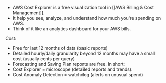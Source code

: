 - AWS Cost Explorer is a free visualization tool in [[AWS Billing & Cost Management]].
- It help you see, analyze, and understand how much you're spending on AWS.
- Think of it like an analytics dashboard for your AWS bills.

Cost:
- Free for last 12 months of data (basic reports)
- Detailed hourly/daily granularity beyond 12 months may have a small cost (usually cents per query)
- Forecasting and Saving Plan reports are free.
In short:
- Cost Explorer = microscope (detailed reports and trends).
- Cost Anomaly Detection = watchdog (alerts on unusual spend)